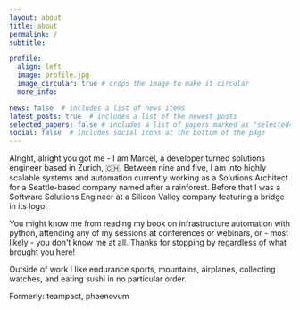 ```yaml
---
layout: about
title: about
permalink: /
subtitle: 

profile:
  align: left
  image: profile.jpg
  image_circular: true # crops the image to make it circular
  more_info:

news: false  # includes a list of news items
latest_posts: true  # includes a list of the newest posts
selected_papers: false # includes a list of papers marked as "selected={true}"
social: false  # includes social icons at the bottom of the page
---
```


Alright, alright you got me - I am Marcel, a developer turned solutions engineer based in Zurich, 🇨🇭. Between nine and five, I am into highly scalable systems and automation currently working as a Solutions Architect for a Seattle-based company named after a rainforest. Before that I was a Software Solutions Engineer at a Silicon Valley company featuring a bridge in its logo.

You might know me from reading my book on infrastructure automation with python, attending any of my sessions at conferences or webinars, or - most likely - you don't know me at all. Thanks for stopping by regardless of what brought you here!

Outside of work I like endurance sports, mountains, airplanes, collecting watches, and eating sushi in no particular order.

Formerly: teampact, phaenovum